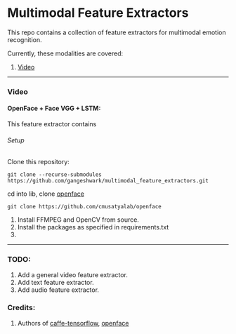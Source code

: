 # Multimodal Feature Extractors

This repo contains a collection of feature extractors for multimodal emotion recognition.

Currently, these modalities are covered:
1. [Video](#video)


---

### Video
#### OpenFace + Face VGG + LSTM:
This feature extractor contains

###### Setup

Clone this repository:

`git clone --recurse-submodules https://github.com/gangeshwark/multimodal_feature_extractors.git`

cd into lib, clone [openface](https://github.com/cmusatyalab/openface)

`git clone https://github.com/cmusatyalab/openface`

1. Install FFMPEG and OpenCV from source.
2. Install the packages as specified in requirements.txt
3.

---




### TODO:
1. Add a general video feature extractor.
2. Add text feature extractor.
3. Add audio feature extractor.



### Credits:
1. Authors of [caffe-tensorflow](https://github.com/ethereon/caffe-tensorflow), [openface](https://github.com/cmusatyalab/openface)